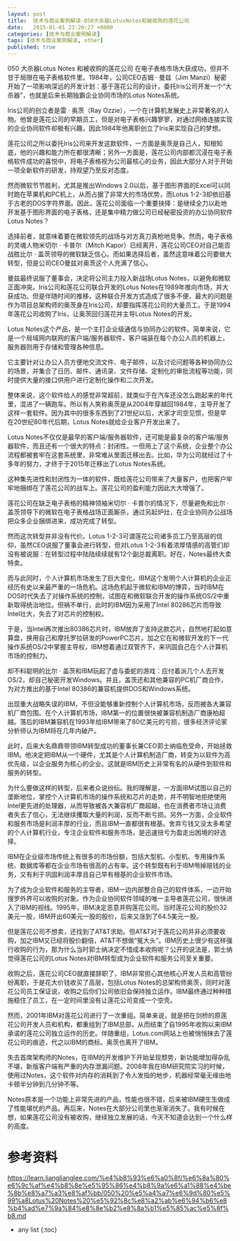 ```yaml
---
layout: post
title:  技术与商业案例解读-050大杀器LotusNotes和被收购的莲花公司
date:   2015-01-01 23:20:27 +0800
categories: [技术与商业案例解读]
tags: [技术与商业案例解读, other]
published: true
---
```




050 大杀器Lotus Notes 和被收购的莲花公司
在电子表格市场大获成功，但并不甘于局限在电子表格软件里。1984年，公司CEO吉姆 · 曼兹（Jim Manzi）秘密开始了一项影响深远的开发计划：基于莲花公司的设计，委托Iris公司开发一个“大杀器”，也就是后来长期独霸企业协同市场的Lotus Notes系统。

Iris公司的创立者是雷 · 奥茨（Ray Ozzie），一个在计算机发展史上非常著名的人物。他曾是莲花公司的早期员工，但是对电子表格兴趣寥寥，对通过网络连接实现的企业协同软件却极有兴趣，因此1984年他离职创立了Iris来实现自己的梦想。

莲花公司之所以委托Iris公司来开发这款软件，一方面是奥茨是自己人，知根知底，他的兴趣和能力所在都很清晰；另外一方面是，莲花公司内部都沉浸在电子表格软件成功的喜悦中，将电子表格视为公司最核心的业务，因此大部分人对于开始一项全新软件的研发，持观望乃至反对态度。

然而微软节节胜利，尤其是推出Windows 2.0以后，基于图形界面的Excel可以同时跑在苹果机和PC机上，从而占据了非常大的市场优势，而Lotus 1-2-3却依旧基于古老的DOS字符界面。因此，莲花公司面临一个重要抉择：是继续全力以赴地开发基于图形界面的电子表格，还是集中精力做公司已经秘密投资的办公协同软件Lotus Notes？

选择前者，就意味着要在微软领先的战场与对方真刀真枪地竞争。然而，电子表格的灵魂人物米切尔 · 卡普尔（Mitch Kapor）已经离开，莲花公司CEO对自己能否战胜比尔 · 盖茨领导的微软缺乏信心。而如果选择后者，虽然这意味着公司要做大转型，但是公司CEO曼兹对奥茨这个人充满了信心。

曼兹最终说服了董事会，决定将公司主力投入新战场Lotus Notes，以避免和微软正面冲突。Iris公司和莲花公司联合开发的Lotus Notes在1989年推向市场，并大获成功。但是伴随时间的推移，这种联合开发方式造成了很多不便，最大的问题是作为项目总架构师的奥茨身在Iris公司，却要指挥莲花公司的大量员工。于是1994年莲花公司收购了Iris，让奥茨回归莲花并主导Lotus Notes的开发。

Lotus Notes这个产品，是一个主打企业级通信与协同办公的软件。简单来说，它是一个局域网内联网的客户端/服务器软件，客户端装在每个办公人员的机器上，服务器则用于存储和管理各种信息。

它主要针对让办公人员方便地交流文件、电子邮件，以及讨论问题等各种协同办公的场景，并集合了日历、邮件、通讯录、文件存储、定制化的审批流程等功能，同时提供大量的接口供用户进行定制化操作和二次开发。

整体来说，这个软件给人的感觉非常超前，就类似于在汽车还没怎么跑起来的年代里，混进了一辆跑车。所以有人笑称奥茨是从2004年穿越回1984年，主导开发了这样一套软件。因为其中的很多东西到了21世纪以后，大家才司空见惯，但是早在20世纪80年代后期，Lotus Notes就给企业客户开发出来了。

Lotus Notes不仅仅是最早的客户端/服务器软件，还可能是最复杂的客户端/服务器软件，而且还有一个很大的特点：封闭性。一但用上了这个系统，企业整个办公流程都被套牢在这套系统里，非常难从里面迁移出去。比如，华为公司就经过了十多年的努力，才终于于2015年迁移出了Lotus Notes系统。

这种集先进性和封闭性为一体的软件，既给莲花公司带来了大量客户，也把客户牢牢地捆绑在了莲花公司的战车上。莲花公司的盈利能力因此大大增强了。

莲花公司在缺乏电子表格的精神领袖米切尔 · 卡普尔的情况下，尽量避免和比尔 · 盖茨领导下的微软在电子表格战场正面厮杀，通过另起炉灶，在企业协同办公战场把众多企业捆绑进来，成功完成了转型。

然而这次转型并非没有代价。Lotus 1-2-3可谓莲花公司诸多员工乃至高层的信仰，虽然CEO说服了董事会进行转型，但对Lotus 1-2-3有着浓厚情感的高管们却没有被说服：在转型过程中陆陆续续就有12个副总裁离职。好在，Notes最终大卖特卖。

而与此同时，个人计算机市场发生了巨大变化，IBM这个发明个人计算机的企业正经历有史以来最严重的一场危机。这场危机起于微软和IBM的博弈，当时IBM在DOS时代失去了对操作系统的控制，试图在和微软联合开发的操作系统OS/2中重新取得统治地位。但祸不单行，此时的IBM因为采用了Intel 80286芯片而导致Intel壮大，失去了对芯片的控制权。

于是，当Intel再次推出80386芯片时，IBM放弃了支持这款芯片，自然地打起如意算盘，换用自己和摩托罗拉研发的PowerPC芯片。加之它在和微软开发的下一代操作系统OS/2中掌握主导权，IBM想着通过双管齐下，来巩固自己在个人计算机市场的控制力。

却不料聪明的比尔 · 盖茨和IBM玩起了虚与委蛇的游戏：应付着派几个人去开发OS/2，却自己秘密开发Windows。并且，盖茨还和其他兼容的PC机厂商合作，为对方推出的基于Intel 80386的兼容机提供DOS和Windows系统。

出现重大战略失误的IBM，不但没能够重新控制个人计算机市场，反而被各大兼容机厂商包围。在个人计算机市场，IBM第一的位置很快被兼容机制造厂商康柏超越。落后的IBM兼容机在1993年给IBM带来了80亿美元的亏损，很多经济评论家分析师认为IBM将在几年内破产。

此时，后来大名鼎鼎带领IBM转型成功的董事长兼CEO郭士纳临危受命，开始拯救IBM。他决定把IBM从一个硬件，尤其是个人计算机制造厂商，转变为以软件为高优先级，以企业服务为核心的企业。这就是IBM历史上非常有名的从硬件到软件和服务的转型。

为什么要做这样的转型，后来者众说纷纭。我的理解是，一方面IBM试图以自己的垄断地位，掌控个人计算机市场的操作系统和芯片的走势，并不明智地拒绝使用Intel更先进的处理器，从而导致被各大兼容机厂商超越，也在消费者市场让消费者失去了信心，无法继续攫取大量的利润，反而不断亏损。另外一方面，企业软件和服务市场是利润丰厚的行业，而且IBM一直都很有根基。舍弃亏钱又没太多希望的个人计算机行业，专注企业软件和服务市场，是迅速扭亏为盈走出困境的好选择。

IBM在企业级市场传统上有很多的市场份额，包括大型机、小型机、专用操作系统、数据库等都在企业市场有很高的占有率。这个转型既有利于IBM甩掉赔钱的业务，又有利于巩固利润丰厚且自己早有根基的企业软件市场。

为了成为企业软件和服务的主导者，IBM一边内部整合自己的软件体系，一边开始搜罗外界可以收购的对象。作为企业协同软件领域的唯一主导者莲花公司，很快进入了IBM的视线。1995年，IBM决定恶意并购莲花公司。当时莲花公司的股价32美元一股，IBM开出60美元一股的股价，后来又涨到了64.5美元一股。

但是莲花公司不想卖，还找到了AT&T求助。但AT&T对于莲花公司并非必须要收购，加之IBM又已经将股价翻倍，AT&T不想做“冤大头”。IBM历史上很少有这样强行收购的行为，那为什么当时郭士纳决定不惜成本收购呢？公开的说法是，郭士纳觉得莲花公司的Lotus Notes对IBM转型成为企业软件和服务公司至关重要。

收购之后，莲花公司CEO就直接辞职了，IBM非常担心其他核心开发人员和高管纷纷离职，于是花大价钱收买了高层，包括Lotus Notes的总架构师奥茨，同时对莲花公司员工保证说，收购之后你们公司依旧会保持独立运作。IBM最终通过种种措施稳住了员工，在一定时间里没有让莲花公司变成一个空壳。

然而，2001年IBM对莲花公司进行了一次重组。简单来说，就是把在剑桥的原莲花公司开发人员和机构，都重组到了IBM总部，从而结束了自1995年收购以来IBM承诺的莲花公司独立运作的历史。伴随重组，Lotus.com网站上也被悄悄抹去了莲花公司的痕迹，代之以IBM的商标。奥茨也离开了IBM。

失去首席架构师的Notes，在IBM的开发维护下开始呈现颓势，新功能增加得杂乱不堪，新版客户端有严重的内存泄漏问题。2008年我在IBM研究院实习的时候，使用过Notes，这个软件对内存的消耗到了令人发指的地步，机器经常毫无缘由地卡顿半分钟到几分钟不等。

Notes原本是一个功能上非常先进的产品，性能也很不错，后来被IBM硬生生做成了性能堪忧的产品。再后来，Notes在大部分公司里也渐渐消失了。我有时候在想，如果莲花公司没有被收购，继续独立发展的话，今天不知道会达到一个什么样的高度。




# 参考资料

https://learn.lianglianglee.com/%e4%b8%93%e6%a0%8f/%e6%8a%80%e6%9c%af%e4%b8%8e%e5%95%86%e4%b8%9a%e6%a1%88%e4%be%8b%e8%a7%a3%e8%af%bb/050%20%e5%a4%a7%e6%9d%80%e5%99%a8Lotus%20Notes%20%e5%92%8c%e8%a2%ab%e6%94%b6%e8%b4%ad%e7%9a%84%e8%8e%b2%e8%8a%b1%e5%85%ac%e5%8f%b8.md

* any list
{:toc}
